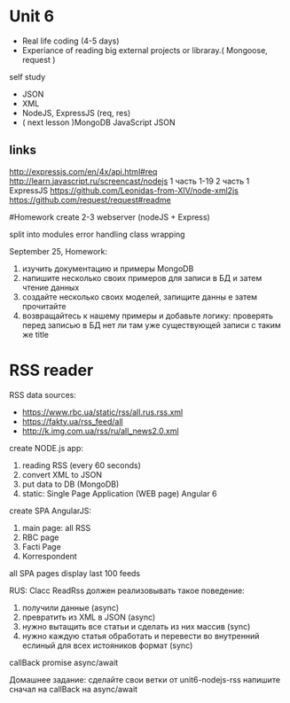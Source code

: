 # Unit 6
* Real life coding (4-5 days)
* Experiance of reading big external projects or libraray.( Mongoose, request )

self study
* JSON
* XML
* NodeJS, ExpressJS (req, res)
* ( next lesson )MongoDB JavaScript JSON

## links
http://expressjs.com/en/4x/api.html#req
http://learn.javascript.ru/screencast/nodejs
1 часть
1-19
2 часть
1 ExpressJS
https://github.com/Leonidas-from-XIV/node-xml2js
https://github.com/request/request#readme

#Homework
create 2-3 webserver (nodeJS + Express)

split into modules
error handling
class wrapping

September 25, Homework:
1) изучить документацию и примеры  MongoDB
2) напишите несколько своих примеров для записи в БД и затем чтение данных
3) создайте несколько своих моделей, запищите данны е затем прочитайте
4) возвращайтесь к нашему примеры и добавьте логику: проверять перед записью в БД нет ли там уже существующей записи с таким же title


# RSS reader

RSS data sources:
* https://www.rbc.ua/static/rss/all.rus.rss.xml
* https://fakty.ua/rss_feed/all
* http://k.img.com.ua/rss/ru/all_news2.0.xml

create NODE.js app:
1. reading RSS (every 60 seconds)
2. convert XML to JSON
2. put data to DB (MongoDB)
3. static: Single Page Application (WEB page) Angular 6 

create SPA AngularJS:

1) main page: all RSS 
2) RBC page
3) Facti Page
4) Korrespondent

all SPA pages display last 100 feeds


RUS:
Clacc ReadRss должен реализовывать такое поведение:
1) получили данные (async)
2) превратить из XML в JSON (async)
3) нужно вытащить все статьи и сделать из них массив (sync)
4) нужно каждую статья обработать и перевести во внутренний еслиный для всех истояников формат (sync)

callBack
promise
async/await

Домашнее задание:
сделайте свои ветки от unit6-nodejs-rss
напишите сначал на callBack
на async/await
